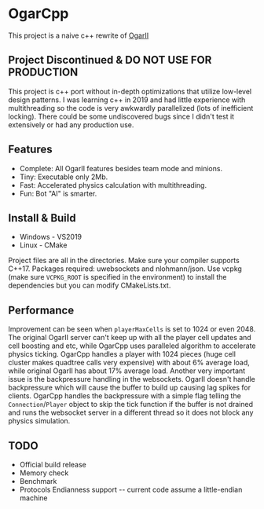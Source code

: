 # OgarCpp
This project is a naive c++ rewrite of [OgarII](https://github.com/Luka967/OgarII)

## Project Discontinued & DO NOT USE FOR PRODUCTION 
This project is c++ port without in-depth optimizations that utilize low-level design patterns. I was learning c++ in 2019 and had little experience with multithreading so the code is very awkwardly parallelized (lots of inefficient locking). There could be some undiscovered bugs since I didn't test it extensively or had any production use.

## Features
* Complete: All OgarII features besides team mode and minions.
* Tiny: Executable only 2Mb.
* Fast: Accelerated physics calculation with multithreading.
* Fun: Bot "AI" is smarter.

## Install & Build
* Windows - VS2019
* Linux - CMake

Project files are all in the directories. Make sure your compiler supports C++17.
Packages required: uwebsockets and nlohmann/json.
Use vcpkg (make sure `VCPKG_ROOT` is specified in the environment) to install the dependencies but you can modify CMakeLists.txt.

## Performance
Improvement can be seen when `playerMaxCells` is set to 1024 or even 2048. The original OgarII server can't keep up with all the player cell updates and cell boosting and etc, while OgarCpp uses paralleled algorithm to accelerate physics ticking. OgarCpp handles a player with 1024 pieces (huge cell cluster makes quadtree calls very expensive) with about 6% average load, while original OgarII has about 17% average load. Another very important issue is the backpressure handling in the websockets. OgarII doesn't handle backpressure which will cause the buffer to build up causing lag spikes for clients. OgarCpp handles the backpressure with a simple flag telling the `Connection`\/`Player` object to skip the tick function if the buffer is not drained and runs the websocket server in a different thread so it does not block any physics simulation.

## TODO
* Official build release
* Memory check
* Benchmark
* Protocols Endianness support -- current code assume a little-endian machine
